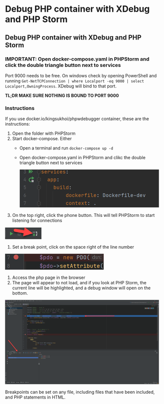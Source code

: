# Debug PHP container with XDebug and PHP Storm

## Debug PHP container with XDebug and PHP Storm

### IMPORTANT: Open docker-compose.yaml in PHPStorm and click the double triangle button next to services 

Port 9000 needs to be free. On windows check by opening PowerShell and running `Get-NetTCPConnection | where Localport -eq 9000 | select Localport,OwningProcess`. XDebug will bind to that port.

**TL;DR MAKE SURE NOTHING IS BOUND TO PORT 9000**

### Instructions

If you use docker.io/kingsukhoi/phpwdebugger container, these are the instructions:

1. Open the folder with PHPStorm
2. Start docker-compose. Either
   * Open a terminal and run `docker-compose up -d`
   * Open docker-compose.yaml in PHPStorm and clikc the double triangle button next to services

     ![PHPStorm docker-compose](.gitbook/assets/PHPStormDockerCompose.png)
3. On the top right, click the phone button. This will tell PHPStorm to start listening for connections   

![PHPStorm Debug Button](.gitbook/assets/PHPStormDebugButton.png)

1. Set a break point, click on the space right of the line number  

![PHPStorm Break Point](.gitbook/assets/PHPStormBreakpoint.png)

1. Access the php page in the browser
2. The page will appear to not load, and if you look at PHP Storm, the current line will be highlighted, and a debug window will open on the bottom.

![PHPStorm Debug Window](.gitbook/assets/PHPStormDebugWindow.png)

Breakpoints can be set on any file, including files that have been included, and PHP statements in HTML.

